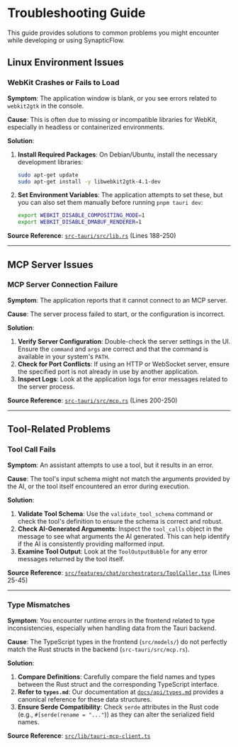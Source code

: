 # Troubleshooting Guide

This guide provides solutions to common problems you might encounter while developing or using SynapticFlow.

## Linux Environment Issues

### WebKit Crashes or Fails to Load

**Symptom**: The application window is blank, or you see errors related to `webkit2gtk` in the console.

**Cause**: This is often due to missing or incompatible libraries for WebKit, especially in headless or containerized environments.

**Solution**:

1.  **Install Required Packages**: On Debian/Ubuntu, install the necessary development libraries:

    ```bash
    sudo apt-get update
    sudo apt-get install -y libwebkit2gtk-4.1-dev
    ```

2.  **Set Environment Variables**: The application attempts to set these, but you can also set them manually before running `pnpm tauri dev`:

    ```bash
    export WEBKIT_DISABLE_COMPOSITING_MODE=1
    export WEBKIT_DISABLE_DMABUF_RENDERER=1
    ```

**Source Reference**: [`src-tauri/src/lib.rs`](../src-tauri/src/lib.rs) (Lines 188-250)

---

## MCP Server Issues

### MCP Server Connection Failure

**Symptom**: The application reports that it cannot connect to an MCP server.

**Cause**: The server process failed to start, or the configuration is incorrect.

**Solution**:

1.  **Verify Server Configuration**: Double-check the server settings in the UI. Ensure the `command` and `args` are correct and that the command is available in your system's `PATH`.
2.  **Check for Port Conflicts**: If using an HTTP or WebSocket server, ensure the specified port is not already in use by another application.
3.  **Inspect Logs**: Look at the application logs for error messages related to the server process.

**Source Reference**: [`src-tauri/src/mcp.rs`](../src-tauri/src/mcp.rs) (Lines 200-250)

---

## Tool-Related Problems

### Tool Call Fails

**Symptom**: An assistant attempts to use a tool, but it results in an error.

**Cause**: The tool's input schema might not match the arguments provided by the AI, or the tool itself encountered an error during execution.

**Solution**:

1.  **Validate Tool Schema**: Use the `validate_tool_schema` command or check the tool's definition to ensure the schema is correct and robust.
2.  **Check AI-Generated Arguments**: Inspect the `tool_calls` object in the message to see what arguments the AI generated. This can help identify if the AI is consistently providing malformed input.
3.  **Examine Tool Output**: Look at the `ToolOutputBubble` for any error messages returned by the tool itself.

**Source Reference**: [`src/features/chat/orchestrators/ToolCaller.tsx`](../src/features/chat/orchestrators/ToolCaller.tsx) (Lines 25-45)

---

### Type Mismatches

**Symptom**: You encounter runtime errors in the frontend related to type inconsistencies, especially when handling data from the Tauri backend.

**Cause**: The TypeScript types in the frontend (`src/models/`) do not perfectly match the Rust structs in the backend (`src-tauri/src/mcp.rs`).

**Solution**:

1.  **Compare Definitions**: Carefully compare the field names and types between the Rust struct and the corresponding TypeScript interface.
2.  **Refer to `types.md`**: Our documentation at [`docs/api/types.md`](../api/types.md) provides a canonical reference for these data structures.
3.  **Ensure Serde Compatibility**: Check `serde` attributes in the Rust code (e.g., `#[serde(rename = "..."`)) as they can alter the serialized field names.

**Source Reference**: [`src/lib/tauri-mcp-client.ts`](../src/lib/tauri-mcp-client.ts)

